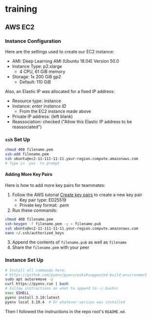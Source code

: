 # training

## AWS EC2

### Instance Configuration

Here are the settings used to create our EC2 instance:

- AMI: Deep Learning AMI (Ubuntu 18.04) Version 50.0
- Instance Type: p2.xlarge
  - 4 CPU, 61 GiB memory
- Storage: 1x 200 GiB gp2
  - Default: 110 GiB

Also, an Elastic IP was allocated for a fixed IP address:

- Resource type: instance
- Instance: *enter instance ID*
  - From the EC2 instance made above
- Private IP address: (left blank)
- Reassociation: checked ("Allow this Elastic IP address to be reassociated")

### `ssh` Set Up

```bash
chmod 400 filename.pem
ssh-add filename.pem
ssh ubuntu@ec2-11-111-11-11.your-region.compute.amazonaws.com
# Type in `yes` to prompt
```

#### Adding More Key Pairs

Here is how to add more key pairs for teammates:

1. Follow the AWS tutorial [Create key pairs][1] to create a new key pair
   - Key pair type: ED25519
   - Private key format: .pem
1. Run these commands:

```bash
chmod 400 filename.pem
ssh-keygen -f filename.pem -y > filename.pub
ssh ubuntu@ec2-11-111-11-11.your-region.compute.amazonaws.com
nano ~/.ssh/authorized_keys
```

3. Append the contents of `filename.pub` as well as `filename`
1. Share the `filename.pem` with your peer

### Instance Set Up

```bash
# Install all commands here:
# https://github.com/pyenv/pyenv/wiki#suggested-build-environment
sudo apt autoremove -y
curl https://pyenv.run | bash
# Follow instructions on what to append to ~/.bashrc
exec $SHELL
pyenv install 3.10:latest
pyenv local 3.10.4  # Or whatever version was installed
```

Then I followed the instructions in the repo root's `README.md`.

[1]: https://docs.aws.amazon.com/AWSEC2/latest/UserGuide/create-key-pairs.html#having-ec2-create-your-key-pair

